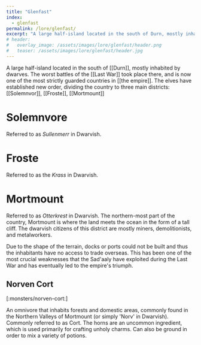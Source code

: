 ```yaml
---
title: "Glenfast"
index:
  - glenfast
permalink: /lore/glenfast/
excerpt: "A large half-island located in the south of Durn, mostly inhabited by dwarves."
# header:
#   overlay_image: /assets/images/lore/glenfast/header.png
#   teaser: /assets/images/lore/glenfast/header.jpg
---
```

A large half-island located in the south of [[Durn]], mostly inhabited by dwarves. The worst battles of the [[Last War]] took place there, and is now one of the most strictly guarded countries in [[the empire]]. The elves have established new order, dividing the country to three main districts: [[Solemnvor]], [[Froste]], [[Mortmount]]

# Solemnvore
Referred to as *Sullenmerr* in Dwarvish.

# Froste
Referred to as the *Krass* in Dwarvish.

# Mortmount
Referred to as *Otterkrest* in Dwarvish. The northern-most part of the country, Mortmount is where the land meets the ocean in the form of a tall cliff. The dwarvish citizens of this district are mostly miners, demolitionists, and metalworkers.

Due to the shape of the terrain, docks or ports could not be built and thus the inhabitants have no access to trade overseas. This has been one of the most crucial weaknesses that the Sad'aaly have exploited during the Last War and has eventually led to the empire's triumph.

## Norven Cort

[:monsters/norven-cort:]

An omnivore that inhabits forests and domestic areas, commonly found in the Northern Valleys of Mortmount (or simply 'Norv' in Dwarvish). Commonly referred to as Cort.
The horns are an uncommon ingredient, which is used primarily for crafting unholy charms. Can also be ground in order to mix a variety of potions.
